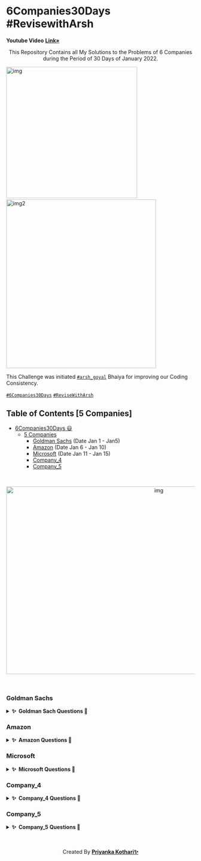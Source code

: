 # 6Companies30Days #RevisewithArsh 
   
<b>Youtube Video</b> <a href="https://www.youtube.com/watch?v=8ESo_bXhRC4&ab_channel=ArshGoyal"><strong>Link»</strong></a><br/>

<p align="center">
  This Repository Contains all My Solutions to the Problems of 6 Companies during the Period  of 30 Days of January 2022. 
  
  
  <img src="https://cdn.dribbble.com/users/331265/screenshots/2542587/gabi-d.gif" alt="img" width="350" height="350">&nbsp;&nbsp;&nbsp;&nbsp;&nbsp;
   <img src="https://cdn.dribbble.com/users/5448869/screenshots/11964344/media/7c1a55db92d1d015c51ad7595a2b82ff.png?compress=1&resize=400x300" alt="img2" width="400" height="450">
  </p>

  This Challenge was initiated [`#arsh_goyal`](https://twitter.com/arsh_goyal) Bhaiya for improving our Coding Consistency.
  
  [`#6Companies30Days`](https://twitter.com/search?q=6companies30days&src=typed_query)
  [`#ReviseWithArsh`](https://twitter.com/search?q=%23ReviseWithArsh&src=typeahead_click)
  <br/>
</p>
 
## Table of Contents [5 Companies]

- [6Companies30Days 😃](#6companies30days)
  - [5 Companies](#5-companies)
    - [Goldman Sachs](#goldman-sachs) (Date Jan 1 - Jan5)
    - [Amazon](#Amazon) (Date Jan 6 - Jan 10)
    - [Microsoft](#company_3) (Date Jan 11 - Jan 15)
    - [Company_4](#company_4)
    - [Company_5](#company_5)

 </br>
 <p align="center">
 <img  src="https://miro.medium.com/max/1838/1*QazOU42hKH76752hLS99Sw.gif" alt="img" width="800" height="500"></p>
<br/>

### Goldman Sachs

<details>
  <summary><b>✨&nbsp;&nbsp;Goldman&nbsp;Sach&nbsp;Questions 🎉</b></summary>
  <br/>

| Sr.No |                   Question                  | CheckList  |   Link    |
|:-----:|:-------------------------------------------:|:---------: | :-------: |
|   1   |           Print Anagrams Together           |   Done     |<a href="https://practice.geeksforgeeks.org/problems/print-anagrams-together/1/">Link</a>   |
|   2   |            Overlapping Rectangles           |   Done     |<a href="https://practice.geeksforgeeks.org/problems/overlapping-rectangles1924/1/">Link</a>   |
|   3   |      Subarray with Product less than k      |   Done     |<a href="https://practice.geeksforgeeks.org/problems/count-the-subarrays-having-product-less-than-k1708/1/">Link</a>   |
|   4   |             Run Length Encoding             |   Done     |<a href="https://practice.geeksforgeeks.org/problems/run-length-encoding/1/">Link</a>   |
|   5   |                 Ugly Numbers                |   Done     |<a href="https://practice.geeksforgeeks.org/problems/ugly-numbers2254/1/">Link</a>   | 
|   6   |      Greatest Common Divisor of Strings     |   Done     |<a href="https://leetcode.com/problems/greatest-common-divisor-of-strings/">Link</a>   |
|   7   |          Kid which gets Damaged Toy         |   Done     |<a href="https://www.geeksforgeeks.org/distributing-m-items-circle-size-n-starting-k-th-position/">Link</a>   |
|   8   |           Total Decoding Messages           |   Done     |<a href="https://practice.geeksforgeeks.org/problems/total-decoding-messages1235/1/">Link</a>   |
|   9   |          Number following a pattern         |   Done     |<a href="https://practice.geeksforgeeks.org/problems/number-following-a-pattern3126/1">Link</a>   |
|   10  | Max 10 numbers in a list having 10M entries |   Done     |<a href="#">Link</a>   |
|   11  |          Find Missing And Repeating         |   Done     |<a href="https://practice.geeksforgeeks.org/problems/find-missing-and-repeating2512/1/">Link</a>   |
|   12  |      Total Squares in a N*N chessboard      |   Done     |<a href="https://practice.geeksforgeeks.org/problems/squares-in-nn-chessboard1801/1">Link</a>   |
|   13  |              Decode the string              |   Done     |<a href="https://practice.geeksforgeeks.org/problems/decode-the-string2444/1">Link</a>   |
|   14  |          Minimum Size Subarray Sum          |   Done     |<a href="https://leetcode.com/problems/minimum-size-subarray-sum/">Link</a>   |
|   15  |         Array Pair Sum Divisibility         |   Done     |<a href="https://practice.geeksforgeeks.org/problems/array-pair-sum-divisibility-problem3257/1">Link</a>   |

</details>

### Amazon

<details>
  <summary><b>✨&nbsp;&nbsp;Amazon&nbsp;Questions 🎉</b></summary>
  <br/>
  
| Sr.No |                   Question                  | CheckList  |   Link   |
|:-----:|:-------------------------------------------:|:---------: |:-------: |
|   1   |          Calculating Maximum Profitr        |   Done     | <a href="https://practice.geeksforgeeks.org/problems/maximum-profit4657/1#">Link</a>   |
|   2   |            Longest Mountain                 |   Done     | <a href="https://leetcode.com/problems/longest-mountain-in-array/">Link</a>   |
|   3   |          IPL 2021 - Match Day 2             |   Done     | <a href="https://practice.geeksforgeeks.org/problems/deee0e8cf9910e7219f663c18d6d640ea0b87f87/1/">Link</a> |
|   4   |     Brackets in Matrix Chain Multiplication |   Done     | <a href="https://practice.geeksforgeeks.org/problems/deee0e8cf9910e7219f663c18d6d640ea0b87f87/1/">Link</a> |
|   5   |             Phone directory                 |   Done     | <a href="https://practice.geeksforgeeks.org/problems/phone-directory4628/1/">Link</a> |
|   6   |      Maximum of all subarrays of size k     |   Done     | <a href="https://practice.geeksforgeeks.org/problems/maximum-of-all-subarrays-of-size-k3101/1">Link</a>   | 
|   7   |   First non-repeating character in a stream |   Done     | <a href="https://practice.geeksforgeeks.org/problems/first-non-repeating-character-in-a-stream1216/1">Link</a>   |
|   8   |         Count ways to N'th Stair            |   Done     | <a href="https://practice.geeksforgeeks.org/problems/count-ways-to-nth-stairorder-does-not-matter1322/1/">Link</a>   |
|   9   | Which among them forms a perfect Sudoku Pattern ?|   Done     | <a href="https://practice.geeksforgeeks.org/problems/is-sudoku-valid4820/1/">Link</a>   |
|   10  |           Nuts and Bolts Problem            |   Done     | <a href="https://practice.geeksforgeeks.org/problems/nuts-and-bolts-problem0431/1">Link</a>   |
|   11  |    Tree Serialization and Deserialization   |   Done     | <a href="https://practice.geeksforgeeks.org/problems/serialize-and-deserialize-a-binary-tree/1">Link</a>   |
|   12  |   Column name from a given column number    |   Done     | <a href="https://practice.geeksforgeeks.org/problems/column-name-from-a-given-column-number4244/1/">Link</a>   |
|   13  |              Rotten Oranges                 |   Done     | <a href="https://leetcode.com/problems/rotting-oranges/">Link</a>   | 
|   14  |               Tree Burning                  |   Done     | <a href="https://practice.geeksforgeeks.org/problems/burning-tree/1/">Link</a>   |
|   15  | Delete N nodes after M nodes of a linked list   |   Done     | <a href="https://practice.geeksforgeeks.org/problems/delete-n-nodes-after-m-nodes-of-a-linked-list/1/">Link</a>   |


</details>

### Microsoft

<details>
  <summary><b>✨&nbsp;&nbsp;Microsoft&nbsp;Questions 🎉</b></summary>
  <br/>

</details>

### Company_4

<details>
  <summary><b>✨&nbsp;&nbsp;Company_4&nbsp;Questions 🎉</b></summary>
  <br/>


</details>

### Company_5

<details>
  <summary><b>✨&nbsp;&nbsp;Company_5&nbsp;Questions 🎉</b></summary>
  <br/>

</details>
<br/><br/>
<p align="center">Created By <b><a href="https://twitter.com/priyanka751001">Priyanka Kothari✨ </a></b></p>
